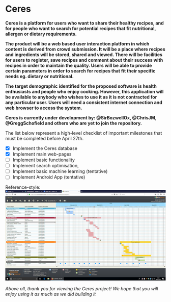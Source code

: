 # Ceres

**Ceres is a platform for users who want to share their healthy recipes, and for people who want to search for potential recipes that fit nutritional, allergen or dietary requirements.**

**The product will be a web based user interaction platform in which content is derived from crowd submission. It will be a place where recipes and ingredients will be stored, shared and viewed. There will be facilities for users to register, save recipes and comment about their success with recipes in order to maintain the quality. Users will be able to provide certain parameters in order to search for recipes that fit their specific needs eg. dietary or nutritional.**

**The target demographic identified for the proposed software is health enthusiasts and people who enjoy cooking. However, this application will be available to anybody who wishes to use it as it is not contracted for any particular user. Users will need a consistent internet connection and web browser to access the system.**

**Ceres is currently under development by:
  @SirBozwellOx,
  @ChrisJM,
  @GreggSchofield and others who are yet to join the repository.**

The list below represent a high-level checklist of important milestones that must be completed before April 27th.

- [x] Implement the Ceres database
- [x] Implement main web-pages
- [ ] Implement basic functionality
- [ ] Implement search optimisation,
- [ ] Implement basic machine learning (tentative)
- [ ] Implement Android App (tentative)

Reference-style:
![alt text][gantt]

[gantt]: https://github.com/GreggSchofield/Ceres/blob/master/misc/gantt.png "Gantt chart"

_Above all, thank you for viewing the Ceres project! We hope that you will enjoy using it as much as we did building it_
